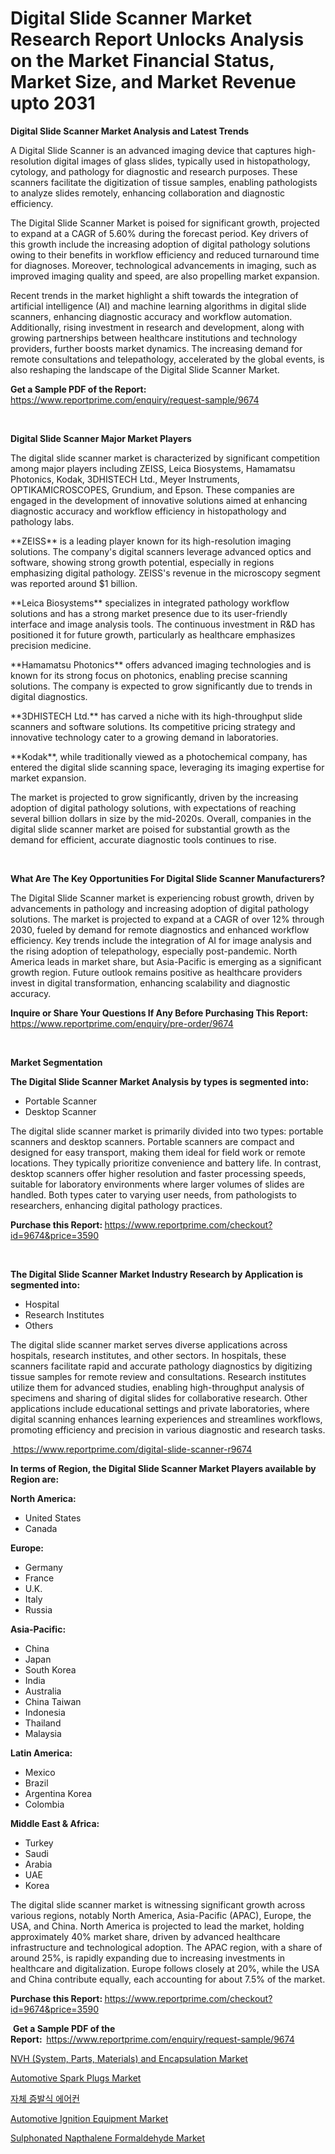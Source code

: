 <p><h1>Digital Slide Scanner Market Research Report Unlocks Analysis on the Market Financial Status, Market Size, and Market Revenue upto 2031</h1></p><p><strong>Digital Slide Scanner Market Analysis and Latest Trends</strong></p>
<p><p>A Digital Slide Scanner is an advanced imaging device that captures high-resolution digital images of glass slides, typically used in histopathology, cytology, and pathology for diagnostic and research purposes. These scanners facilitate the digitization of tissue samples, enabling pathologists to analyze slides remotely, enhancing collaboration and diagnostic efficiency.</p><p>The Digital Slide Scanner Market is poised for significant growth, projected to expand at a CAGR of 5.60% during the forecast period. Key drivers of this growth include the increasing adoption of digital pathology solutions owing to their benefits in workflow efficiency and reduced turnaround time for diagnoses. Moreover, technological advancements in imaging, such as improved imaging quality and speed, are also propelling market expansion.</p><p>Recent trends in the market highlight a shift towards the integration of artificial intelligence (AI) and machine learning algorithms in digital slide scanners, enhancing diagnostic accuracy and workflow automation. Additionally, rising investment in research and development, along with growing partnerships between healthcare institutions and technology providers, further boosts market dynamics. The increasing demand for remote consultations and telepathology, accelerated by the global events, is also reshaping the landscape of the Digital Slide Scanner Market.</p></p>
<p><strong>Get a Sample PDF of the Report:&nbsp;</strong> <a href="https://www.reportprime.com/enquiry/request-sample/9674">https://www.reportprime.com/enquiry/request-sample/9674</a></p>
<p>&nbsp;</p>
<p><strong>Digital Slide Scanner Major Market Players</strong></p>
<p><p>The digital slide scanner market is characterized by significant competition among major players including ZEISS, Leica Biosystems, Hamamatsu Photonics, Kodak, 3DHISTECH Ltd., Meyer Instruments, OPTIKAMICROSCOPES, Grundium, and Epson. These companies are engaged in the development of innovative solutions aimed at enhancing diagnostic accuracy and workflow efficiency in histopathology and pathology labs.</p><p>**ZEISS** is a leading player known for its high-resolution imaging solutions. The company's digital scanners leverage advanced optics and software, showing strong growth potential, especially in regions emphasizing digital pathology. ZEISS's revenue in the microscopy segment was reported around $1 billion.</p><p>**Leica Biosystems** specializes in integrated pathology workflow solutions and has a strong market presence due to its user-friendly interface and image analysis tools. The continuous investment in R&D has positioned it for future growth, particularly as healthcare emphasizes precision medicine.</p><p>**Hamamatsu Photonics** offers advanced imaging technologies and is known for its strong focus on photonics, enabling precise scanning solutions. The company is expected to grow significantly due to trends in digital diagnostics.</p><p>**3DHISTECH Ltd.** has carved a niche with its high-throughput slide scanners and software solutions. Its competitive pricing strategy and innovative technology cater to a growing demand in laboratories.</p><p>**Kodak**, while traditionally viewed as a photochemical company, has entered the digital slide scanning space, leveraging its imaging expertise for market expansion.</p><p>The market is projected to grow significantly, driven by the increasing adoption of digital pathology solutions, with expectations of reaching several billion dollars in size by the mid-2020s. Overall, companies in the digital slide scanner market are poised for substantial growth as the demand for efficient, accurate diagnostic tools continues to rise.</p></p>
<p>&nbsp;</p>
<p><strong>What Are The Key Opportunities For Digital Slide Scanner Manufacturers?</strong></p>
<p><p>The Digital Slide Scanner market is experiencing robust growth, driven by advancements in pathology and increasing adoption of digital pathology solutions. The market is projected to expand at a CAGR of over 12% through 2030, fueled by demand for remote diagnostics and enhanced workflow efficiency. Key trends include the integration of AI for image analysis and the rising adoption of telepathology, especially post-pandemic. North America leads in market share, but Asia-Pacific is emerging as a significant growth region. Future outlook remains positive as healthcare providers invest in digital transformation, enhancing scalability and diagnostic accuracy.</p></p>
<p><strong>Inquire or Share Your Questions If Any Before Purchasing This Report:</strong> <a href="https://www.reportprime.com/enquiry/pre-order/9674">https://www.reportprime.com/enquiry/pre-order/9674</a></p>
<p>&nbsp;</p>
<p><strong>Market Segmentation</strong></p>
<p><strong>The Digital Slide Scanner Market Analysis by types is segmented into:</strong></p>
<p><ul><li>Portable Scanner</li><li>Desktop Scanner</li></ul></p>
<p><p>The digital slide scanner market is primarily divided into two types: portable scanners and desktop scanners. Portable scanners are compact and designed for easy transport, making them ideal for field work or remote locations. They typically prioritize convenience and battery life. In contrast, desktop scanners offer higher resolution and faster processing speeds, suitable for laboratory environments where larger volumes of slides are handled. Both types cater to varying user needs, from pathologists to researchers, enhancing digital pathology practices.</p></p>
<p><strong>Purchase this Report:&nbsp;</strong><a href="https://www.reportprime.com/checkout?id=9674&price=3590">https://www.reportprime.com/checkout?id=9674&price=3590</a></p>
<p>&nbsp;</p>
<p><strong>The Digital Slide Scanner Market Industry Research by Application is segmented into:</strong></p>
<p><ul><li>Hospital</li><li>Research Institutes</li><li>Others</li></ul></p>
<p><p>The digital slide scanner market serves diverse applications across hospitals, research institutes, and other sectors. In hospitals, these scanners facilitate rapid and accurate pathology diagnostics by digitizing tissue samples for remote review and consultations. Research institutes utilize them for advanced studies, enabling high-throughput analysis of specimens and sharing of digital slides for collaborative research. Other applications include educational settings and private laboratories, where digital scanning enhances learning experiences and streamlines workflows, promoting efficiency and precision in various diagnostic and research tasks.</p></p>
<p><a href="https://www.reportprime.com/digital-slide-scanner-r9674">&nbsp;https://www.reportprime.com/digital-slide-scanner-r9674</a></p>
<p><strong>In terms of Region, the Digital Slide Scanner Market Players available by Region are:</strong></p>
<p>
    <p> <strong> North America: </strong>
        <ul>
            <li>United States</li>
            <li>Canada</li>
        </ul>
        </p> 
    <p> <strong> Europe: </strong>
        <ul>
            <li>Germany</li>
            <li>France</li>
            <li>U.K.</li>
            <li>Italy</li>
            <li>Russia</li>
        </ul>
        </p> 
    <p> <strong> Asia-Pacific: </strong>
        <ul>
            <li>China</li>
            <li>Japan</li>
            <li>South Korea</li>
            <li>India</li>
            <li>Australia</li>
            <li>China Taiwan</li>
            <li>Indonesia</li>
            <li>Thailand</li>
            <li>Malaysia</li>
        </ul>
        </p> 
    <p> <strong> Latin America: </strong>
        <ul>
            <li>Mexico</li>
            <li>Brazil</li>
            <li>Argentina Korea</li>
            <li>Colombia</li>
        </ul>
        </p> 
    <p> <strong> Middle East & Africa: </strong>
        <ul>
            <li>Turkey</li>
            <li>Saudi</li>
            <li>Arabia</li>
            <li>UAE</li>
            <li>Korea</li>
        </ul>
    </p>
    </p>
<p><p>The digital slide scanner market is witnessing significant growth across various regions, notably North America, Asia-Pacific (APAC), Europe, the USA, and China. North America is projected to lead the market, holding approximately 40% market share, driven by advanced healthcare infrastructure and technological adoption. The APAC region, with a share of around 25%, is rapidly expanding due to increasing investments in healthcare and digitalization. Europe follows closely at 20%, while the USA and China contribute equally, each accounting for about 7.5% of the market.</p></p>
<p><strong>Purchase this Report: </strong><a href="https://www.reportprime.com/checkout?id=9674&price=3590">https://www.reportprime.com/checkout?id=9674&price=3590</a></p>
<p>&nbsp;<strong>Get a Sample PDF of the Report:&nbsp;&nbsp;</strong><a href="https://www.reportprime.com/enquiry/request-sample/9674">https://www.reportprime.com/enquiry/request-sample/9674</a></p>
<p><strong></strong></p>
<p><p><a href="https://issuu.com/reportprime-2/docs/nvh-system-parts-materials-and-enca_bb400be9b0372f">NVH (System, Parts, Materials) and Encapsulation Market</a></p><p><a href="https://issuu.com/reportprime-2/docs/automotive-spark-plugs-market-size-_370f9491320ca8">Automotive Spark Plugs Market</a></p><p><a href="https://medium.com/@deandreclark78/%EC%84%B8%EA%B3%84-self-evaporating-air-conditioner-market-%EC%9D%80-2024%EC%97%90%EC%84%9C-2031%EB%A1%9C-%EC%97%B0%ED%8F%89%EA%B7%A0-%EC%A6%9D%EA%B0%80%EC%9C%A8%EC%9D%84-%EB%B3%B4%EC%9D%BC-%EA%B2%83%EC%9C%BC%EB%A1%9C-%EC%98%88%EC%83%81%EB%90%A9%EB%8B%88%EB%8B%A4-b8564b5ce65d">자체 증발식 에어컨</a></p><p><a href="https://medium.com/@amanda.slater3544357/what-is-automotive-ignition-equipment-market-f0f0489096c6">Automotive Ignition Equipment Market</a></p><p><a href="https://medium.com/@amanda.slater3544357/the-global-sulphonated-napthalene-formaldehyde-market-is-a-dynamic-and-growing-industry-6b01555a27cf">Sulphonated Napthalene Formaldehyde Market</a></p></p>